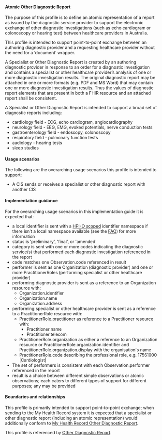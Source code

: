 #### Atomic Other Diagnostic Report
The purpose of this profile is to define an atomic representation of a report as issued by the diagnostic service provider to support the electronic exchange of other diagnostic investigations (such as echo cardiogram or colonoscopy or hearing test) between healthcare providers in Australia.

This profile is intended to support point-to-point exchange between an authoring diagnostic provider and a requesting healthcare provider without the need for a ‘document’ wrapper.

A Specialist or Other Diagnostic Report is created by an authoring diagnostic provider in response to an order for a diagnostic investigation and contains a specialist or other healthcare provider’s analysis of one or more diagnostic investigation results. The original diagnostic report may be attached in one or more formats (e.g. PDF and MS Word) that may contain one or more diagnostic investigation results. Thus the values of diagnostic report elements that are present in both a FHIR resource and an attached report shall be consistent.

A Specialist or Other Diagnostic Report is intended to support a broad set of diagnostic reports including:
* cardiology field - ECG, echo cardiogram, angiocardiography
* neurology field - EEG, EMG, evoked potentials, nerve conduction tests
* gastroenterology field - endoscopy, colonoscopy
* respiratory field - pulmonary function tests
* audiology - hearing tests
* sleep studies

#### Usage scenarios
The following are the overarching usage scenarios this profile is intended to support:
* A CIS sends or receives a specialist or other diagnostic report with another CIS

#### Implementation guidance
For the overarching usage scenarios in this implementation guide it is expected that:
<ul>
<li>a local identifier is sent with a <a href="http://ns.electronichealth.net.au/id/hpio-scoped/report/1.0/index.html">HPI-O scoped</a> identifier namespace if there isn't a local namespace available (see the <a href="https://github.com/AuDigitalHealth/ci-fhir-r4/wiki/Frequently-Asked-Questions">FAQ</a>) for more information</li>
<li>status is 'preliminary', 'final', or 'amended'</li>
<li>category is sent with one or more codes indicating the diagnostic service(s) that performed each diagnostic investigation referenced in the report</li>
<li>code matches one Observation.code referenced in result</li>
<li>performer is sent as one Organization (diagnostic provider) and one or more PractitionerRoles (performing specialist or other healthcare provider)</li>
<li>performing diagnostic provider is sent as a reference to an Organization resource with:
    <ul>
        <li>Organization.identifier</li>
        <li>Organization.name</li>
        <li>Organization.address</li> 
  </ul></li>      
<li>performing specialist or other healthcare provider is sent as a reference to a PractitionerRole resource with:
    <ul>
        <li>PractitionerRole.practitioner as reference to a Practitioner resource with:
        <ul>
            <li>Practitioner.name</li>
            <li>Practitioner.telecom</li>   
        </ul></li>
        <li>PractitionerRole.organization as either a reference to an Organization resource or PractitionerRole.organization.identifier and PractitionerRole.organization.display with the organisation's name</li>
        <li>PractitionerRole.code describing the professional role, e.g. 17561000 |Cardiologist|</li>
    </ul></li>
<li>The set of performers is consistent with each Observation.performer referenced in the report</li>
<li>result is a choice between different simple observations or atomic observations; each caters to different types of support for different purposes; any may be provided</li>
</ul>


#### Boundaries and relationships
This profile is primarily intended to support point-to-point exchange; when sending to the My Health Record system it is expected that a specialist or other diagnostic report (including an atomic representation) would additionally conform to [My Health Record Other Diagnostic Report](StructureDefinition-diagnosticreport-otherdiag-mhr-1.html).

This profile is referenced by [Other Diagnostic Report](StructureDefinition-composition-otherdiagreport-1.html).